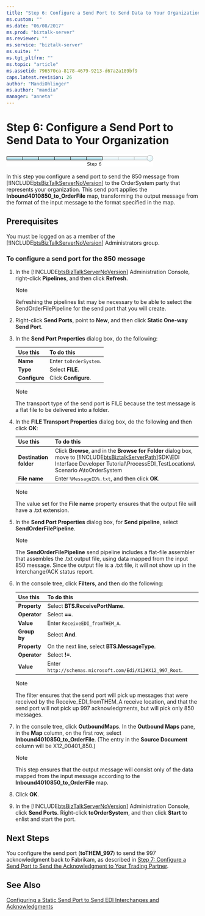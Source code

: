 ```yaml
---
title: "Step 6: Configure a Send Port to Send Data to Your Organization | Microsoft Docs"
ms.custom: ""
ms.date: "06/08/2017"
ms.prod: "biztalk-server"
ms.reviewer: ""
ms.service: "biztalk-server"
ms.suite: ""
ms.tgt_pltfrm: ""
ms.topic: "article"
ms.assetid: 796570ca-8178-4679-9213-d67a2a189bf9
caps.latest.revision: 26
author: "MandiOhlinger"
ms.author: "mandia"
manager: "anneta"
---
```

# Step 6: Configure a Send Port to Send Data to Your Organization
![Step 6 of 9](../adapters-and-accelerators/wcf-lob-adapter-sdk/media/step-6of9.gif "Step_6of9")  
  
 In this step you configure a send port to send the 850 message from [!INCLUDE[btsBizTalkServerNoVersion](../includes/btsbiztalkservernoversion-md.md)] to the OrderSystem party that represents your organization. This send port applies the **Inbound4010850_to_OrderFile** map, transforming the output message from the format of the input message to the format specified in the map.  
  
## Prerequisites  
 You must be logged on as a member of the [!INCLUDE[btsBizTalkServerNoVersion](../includes/btsbiztalkservernoversion-md.md)] Administrators group.  
  
### To configure a send port for the 850 message  
  
1.  In the [!INCLUDE[btsBizTalkServerNoVersion](../includes/btsbiztalkservernoversion-md.md)] Administration Console, right-click **Pipelines**, and then click **Refresh**.  
  
    > [!NOTE]
    >  Refreshing the pipelines list may be necessary to be able to select the SendOrderFilePipeline for the send port that you will create.  
  
2.  Right-click **Send Ports**, point to **New**, and then click **Static One-way Send Port**.  
  
3.  In the **Send Port Properties** dialog box, do the following:  
  
    |Use this|To do this|  
    |--------------|----------------|  
    |**Name**|Enter `toOrderSystem`.|  
    |**Type**|Select **FILE**.|  
    |**Configure**|Click **Configure**.|  
  
    > [!NOTE]
    >  The transport type of the send port is FILE because the test message is a flat file to be delivered into a folder.  
  
4.  In the **FILE Transport Properties** dialog box, do the following and then click **OK**:  
  
    |Use this|To do this|  
    |--------------|----------------|  
    |**Destination folder**|Click **Browse**, and in the **Browse for Folder** dialog box, move to [!INCLUDE[btsBiztalkServerPath](../includes/btsbiztalkserverpath-md.md)]SDK\EDI Interface Developer Tutorial\ProcessEDI_TestLocations\ Scenario A\toOrderSystem|  
    |**File name**|Enter `%MessageID%.txt`, and then click **OK**.|  
  
    > [!NOTE]
    >  The value set for the **File name** property ensures that the output file will have a .txt extension.  
  
5.  In the **Send Port Properties** dialog box, for **Send pipeline**, select **SendOrderFilePipeline**.  
  
    > [!NOTE]
    >  The **SendOrderFilePipeline** send pipeline includes a flat-file assembler that assembles the .txt output file, using data mapped from the input 850 message. Since the output file is a .txt file, it will not show up in the Interchange/ACK status report.  
  
6.  In the console tree, click **Filters**, and then do the following:  
  
    |Use this|To do this|  
    |--------------|----------------|  
    |**Property**|Select **BTS.ReceivePortName**.|  
    |**Operator**|Select **==**.|  
    |**Value**|Enter `ReceiveEDI_fromTHEM_A`.|  
    |**Group by**|Select **And**.|  
    |**Property**|On the next line, select **BTS.MessageType**.|  
    |**Operator**|Select **!=**.|  
    |**Value**|Enter `http://schemas.microsoft.com/Edi/X12#X12_997_Root`.|  
  
    > [!NOTE]
    >  The filter ensures that the send port will pick up messages that were received by the Receive_EDI_fromTHEM_A receive location, and that the send port will not pick up 997 acknowledgments, but will pick only 850 messages.  
  
7.  In the console tree, click **OutboundMaps**. In the **Outbound Maps** pane, in the **Map** column, on the first row, select **Inbound4010850_to_OrderFile**. (The entry in the **Source Document** column will be X12_00401_850.)  
  
    > [!NOTE]
    >  This step ensures that the output message will consist only of the data mapped from the input message according to the **Inbound4010850_to_OrderFile** map.  
  
8.  Click **OK**.  
  
9. In the [!INCLUDE[btsBizTalkServerNoVersion](../includes/btsbiztalkservernoversion-md.md)] Administration Console, click **Send Ports**. Right-click **toOrderSystem**, and then click **Start** to enlist and start the port.  
  
## Next Steps  
 You configure the send port (**toTHEM_997**) to send the 997 acknowledgment back to Fabrikam, as described in [Step 7: Configure a Send Port to Send the Acknowledgment to Your Trading Partner](../core/step-7-configure-a-send-port-to-send-the-acknowledgment-to-trading-partner.md).  
  
## See Also  
 [Configuring a Static Send Port to Send EDI Interchanges and Acknowledgments](../core/configuring-a-static-send-port-to-send-edi-interchanges-and-acknowledgments.md)
